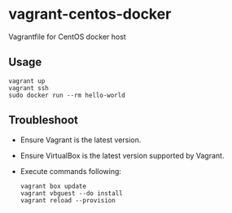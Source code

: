 vagrant-centos-docker
==================================

Vagrantfile for CentOS docker host

Usage
----------------------------------

```
vagrant up
vagrant ssh
sudo docker run --rm hello-world
```

Troubleshoot
----------------------------------

- Ensure Vagrant is the latest version.

- Ensure VirtualBox is the latest version supported by Vagrant.

- Execute commands following:

  ```
  vagrant box update
  vagrant vbguest --do install
  vagrant reload --provision
  ```
